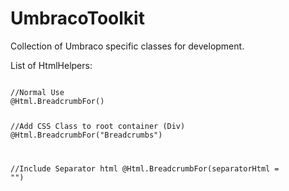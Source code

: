 UmbracoToolkit
==============

Collection of Umbraco specific classes for development.

List of HtmlHelpers: <br>

<code>
//Normal Use
@Html.BreadcrumbFor()

//Add CSS Class to root container (Div)
@Html.BreadcrumbFor("Breadcrumbs")

//Include Separator html 
@Html.BreadcrumbFor(separatorHtml = "<i class='fa fa-right-chevron'></i>")
</code>
